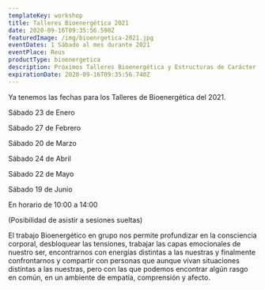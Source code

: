 ```yaml
---
templateKey: workshop
title: Talleres Bioenergética 2021
date: 2020-09-16T09:35:56.590Z
featuredImage: /img/bioenrgetica-2021.jpg
eventDates: 1 Sábado al mes durante 2021
eventPlace: Reus
productType: bioenergetica
description: Próximos Talleres Bioenergética y Estructuras de Carácter 2021
expirationDate: 2020-09-16T09:35:56.740Z
---
```

Ya tenemos las fechas para los Talleres de Bioenergética del 2021.

Sábado 23 de Enero

Sábado 27 de Febrero

Sábado 20 de Marzo

Sábado 24 de Abril

Sábado 22 de Mayo

Sábado 19 de Junio

En horario de 10:00 a 14:00

(Posibilidad de asistir a sesiones sueltas)

El trabajo  Bioenergético en grupo nos permite profundizar en la consciencia corporal, desbloquear las tensiones, trabajar las capas emocionales de nuestro ser, encontrarnos con energías distintas a las nuestras y finalmente confrontarnos y compartir con personas que aunque vivan situaciones distintas a las nuestras, pero con las que podemos encontrar algún rasgo en común, en un ambiente de empatía, comprensión y afecto.
